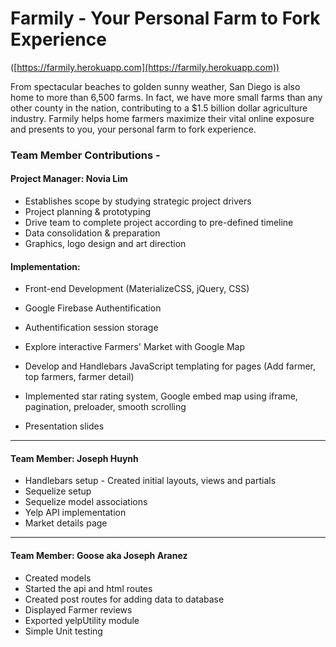 # Farmily - Your Personal Farm to Fork Experience 
([https://farmily.herokuapp.com](https://farmily.herokuapp.com))

From spectacular beaches to golden sunny weather, San Diego is also home to more than 6,500 farms. In fact, we have more small farms than any other county in the nation, contributing to a $1.5 billion dollar agriculture industry. Farmily helps home farmers maximize their vital online exposure and presents to you, your personal farm to fork experience.

### Team Member Contributions - 

#### Project Manager: Novia Lim

* Establishes scope by studying strategic project drivers
* Project planning & prototyping
* Drive team to complete project according to pre-defined timeline 
* Data consolidation & preparation
* Graphics, logo design and art direction

#### Implementation:

* Front-end Development (MaterializeCSS, jQuery, CSS)
    
* Google Firebase Authentification
    
* Authentification session storage

* Explore interactive Farmers' Market with Google Map 

* Develop and Handlebars JavaScript templating for pages (Add farmer, top farmers, farmer detail)

* Implemented star rating system, Google embed map using iframe, pagination, preloader, smooth scrolling

* Presentation slides

- - -

#### Team Member: Joseph Huynh
* Handlebars setup - Created initial layouts, views and partials
* Sequelize setup
* Sequelize model associations
* Yelp API implementation
* Market details page
- - -

#### Team Member: Goose aka Joseph Aranez

* Created models
* Started the api and html routes
* Created post routes for adding data to database
* Displayed Farmer reviews
* Exported yelpUtility module 
* Simple Unit testing
